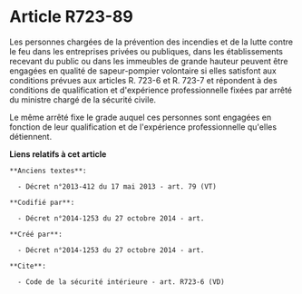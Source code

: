 # Article R723-89

Les personnes chargées de la prévention des incendies et de la lutte contre le feu dans les entreprises privées ou publiques,
dans les établissements recevant du public ou dans les immeubles de grande hauteur peuvent être engagées en qualité de
sapeur-pompier volontaire si elles satisfont aux conditions prévues aux articles R. 723-6 et R. 723-7 et répondent à des
conditions de qualification et d'expérience professionnelle fixées par arrêté du ministre chargé de la sécurité civile. 

Le même arrêté fixe le grade auquel ces personnes sont engagées en fonction de leur qualification et de l'expérience
professionnelle qu'elles détiennent.

**Liens relatifs à cet article**

	**Anciens textes**:

	  - Décret n°2013-412 du 17 mai 2013 - art. 79 (VT)

	**Codifié par**:

	  - Décret n°2014-1253 du 27 octobre 2014 - art.

	**Créé par**:

	  - Décret n°2014-1253 du 27 octobre 2014 - art.

	**Cite**:

	  - Code de la sécurité intérieure - art. R723-6 (VD)
